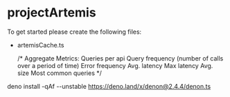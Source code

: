 # projectArtemis

To get started please create the following files: 
- artemisCache.ts 

  /*
  Aggregate Metrics:
  Queries per api
  Query frequency (number of calls over a period of time)
  Error frequency
  Avg. latency
  Max latency
  Avg. size
  Most common queries
  */

  

deno install -qAf --unstable https://deno.land/x/denon@2.4.4/denon.ts